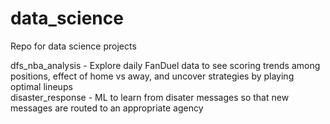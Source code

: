# data_science
Repo for data science projects

dfs_nba_analysis - Explore daily FanDuel data to see scoring trends among positions, effect of home vs away, and uncover strategies by playing optimal lineups  
disaster_response - ML to learn from disater messages so that new messages are routed to an appropriate agency

